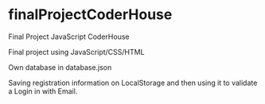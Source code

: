 # finalProjectCoderHouse
Final Project JavaScript CoderHouse


Final project using JavaScript/CSS/HTML

Own database in database.json

Saving registration information on LocalStorage and then using it to validate a Login in with Email.


